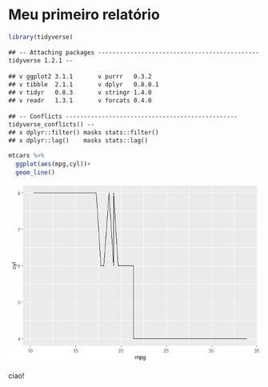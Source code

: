 Meu primeiro relatório
================

``` r
library(tidyverse)
```

    ## -- Attaching packages --------------------------------------------- tidyverse 1.2.1 --

    ## v ggplot2 3.1.1       v purrr   0.3.2  
    ## v tibble  2.1.1       v dplyr   0.8.0.1
    ## v tidyr   0.8.3       v stringr 1.4.0  
    ## v readr   1.3.1       v forcats 0.4.0

    ## -- Conflicts ------------------------------------------------ tidyverse_conflicts() --
    ## x dplyr::filter() masks stats::filter()
    ## x dplyr::lag()    masks stats::lag()

``` r
mtcars %>% 
  ggplot(aes(mpg,cyl))+
  geom_line()
```

![](readme_files/figure-markdown_github/unnamed-chunk-2-1.png)

ciao!
